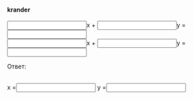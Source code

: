 <html>
<head>
<meta charset="utf-8">
</head>
<body>
<h4>krander</h4>
<input type="number" id="n1">x +
<input type="number" id="n2">y =
<input type="number" id="n3">
<br>
<input type="number" id="n4">x +
<input type="number" id="n5">y =
<input type="number" id="n6">
<br>
<p>Ответ:</p>
<br>
x =<input type="number" value="" id="result1">
y =<input type="number" value="" id="result2">
<br>
<button id="bt" onclick=" 
      /* извлечение данных */  
const n1 = Number(document.querySelector('#n1').value);
const n2 = Number(document.querySelector('#n2').value); 
const n3 = Number(document.querySelector('#n3').value);
const n4 = Number(document.querySelector('#n4').value);
const n5 = Number(document.querySelector('#n5').value);
const n6 = Number(document.querySelector('#n6').value);
      /* вычисления  */    
      const det = (n1 * n5) - (n2 * n4);
      const det1 = (n3 * n5) - (n6 * n2);
      const det2 = (n1 * n6) - (n3 * n4);
                         const result1 = det1 / det;
                         const result2 = det2 / det;
                             
       
       
       
      /* запись результата */ 
      document.querySelector('#result1').value = result1;                         document.querySelector('#result2').value = result2;                  
    ">Выполнить задание</button>
</body>
</html>
